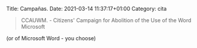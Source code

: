 Title: Campañas.
Date: 2021-03-14 11:37:17+01:00
Category: cita


> CCAUWM. - Citizens' Campaign for Abolition of the Use of the Word Microsoft

(or of Microsoft Word - you choose)

